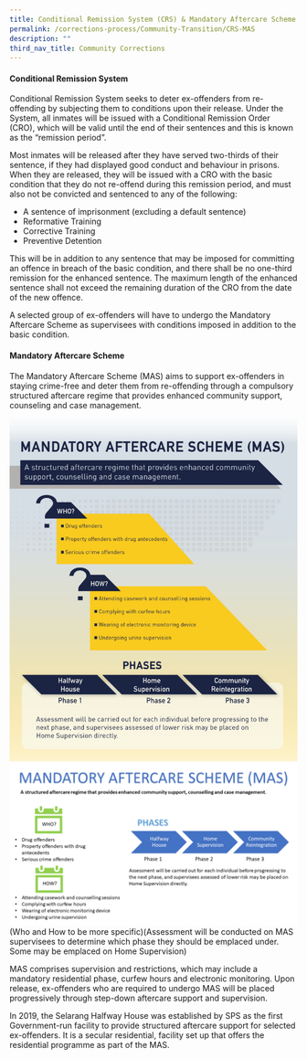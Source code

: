```yaml
---
title: Conditional Remission System (CRS) & Mandatory Aftercare Scheme (MAS)
permalink: /corrections-process/Community-Transition/CRS-MAS
description: ""
third_nav_title: Community Corrections
---
```

#### Conditional Remission System
Conditional Remission System seeks to deter ex-offenders from re-offending by subjecting them to conditions upon their release. Under the System, all inmates will be issued with a Conditional Remission Order (CRO), which will be valid until the end of their sentences and this is known as the “remission period”. 

Most inmates will be released after they have served two-thirds of their sentence, if they had displayed good conduct and behaviour in prisons. When they are released, they will be issued with a CRO with the basic condition that they do not re-offend during this remission period, and must also not be convicted and sentenced to any of the following:

* A sentence of imprisonment (excluding a default sentence)
* Reformative Training
* Corrective Training
* Preventive Detention

This will be in addition to any sentence that may be imposed for committing an offence in breach of the basic condition, and there shall be no one-third remission for the enhanced sentence. The maximum length of the enhanced sentence shall not exceed the remaining duration of the CRO from the date of the new offence. 

A selected group of ex-offenders will have to undergo the Mandatory Aftercare Scheme as supervisees with conditions imposed in addition to the basic condition. 

#### Mandatory Aftercare Scheme

The Mandatory Aftercare Scheme (MAS) aims to support ex-offenders in staying crime-free and deter them from re-offending through a compulsory structured aftercare regime that provides enhanced community support, counseling and case management.

![](/images/Rehabilitation/MAS%20new.jpeg)
![](/images/Rehabilitation/MAS%20Factsheet.png)
(Who and How to be more specific)(Assessment will be conducted on MAS supervisees to determine which phase they should be emplaced under. Some may be emplaced on Home Supervision)

MAS comprises supervision and restrictions, which may include a mandatory residential phase, curfew hours and electronic monitoring. Upon release, ex-offenders who are required to undergo MAS will be placed progressively through step-down aftercare support and supervision.

In 2019, the Selarang Halfway House was established by SPS as the first Government-run facility to provide structured aftercare support for selected ex-offenders. It is a secular residential, facility set up that offers the residential programme as part of the MAS.